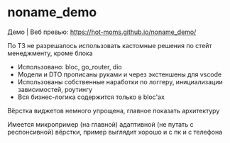 # noname_demo

Демо | Веб превью: https://hot-moms.github.io/noname_demo/

По ТЗ не разрешалось использовать кастомные решения по стейт менеджменту, кроме
блока

- Использовано: bloc, go_router, dio
- Модели и DTO прописаны руками и через экстеншены для vscode
- Использованы собственные наработки по логгеру, инициализации зависимостей,
  роутингу
- Вся бизнес-логика содержится только в bloc'ах

Вёрстка виджетов немного упрощена, главное показать архитектуру

Имеется микропример (на главной) адаптивной (не путать с респонсивной) вёрстки,
пример выглядит хорошо и с пк и с телефона
